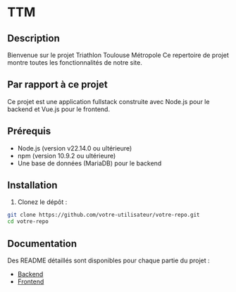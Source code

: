 # TTM

## Description
Bienvenue sur le projet Triathlon Toulouse Métropole
Ce repertoire de projet montre toutes les fonctionnalités de notre site.

## Par rapport à ce projet
Ce projet est une application fullstack construite avec Node.js pour le backend et Vue.js pour le frontend. 

## Prérequis

- Node.js (version v22.14.0 ou ultérieure)
- npm (version 10.9.2 ou ultérieure)
- Une base de données (MariaDB) pour le backend

## Installation

1. Clonez le dépôt :

```sh
git clone https://github.com/votre-utilisateur/votre-repo.git
cd votre-repo
```

## Documentation
Des README détaillés sont disponibles pour chaque partie du projet :
* [Backend](backend/readme.md)
* [Frontend](frontend/README.md)